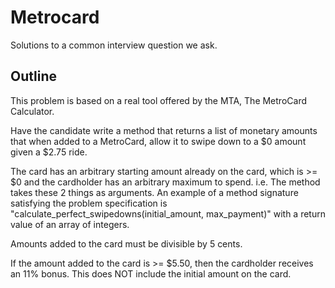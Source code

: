 # Metrocard

Solutions to a common interview question we ask.


## Outline

This problem is based on a real tool offered by the MTA, The MetroCard Calculator.

Have the candidate write a method that returns a list of monetary amounts that when added to a MetroCard, allow it to swipe down to a $0 amount given a $2.75 ride.

The card has an arbitrary starting amount already on the card, which is >= $0 and the cardholder has an arbitrary maximum to spend. i.e. The method takes these 2 things as arguments. An example of a method signature satisfying the problem specification is "calculate_perfect_swipedowns(initial_amount, max_payment)" with a return value of an array of integers.

Amounts added to the card must be divisible by 5 cents.

If the amount added to the card is >= $5.50, then the cardholder receives an 11% bonus. This does NOT include the initial amount on the card.
